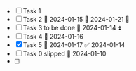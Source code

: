 
- [ ] Task 1
- [ ] Task 2 🛫 2024-01-15 📅 2024-01-21 🔼 
- [ ] Task 3 to be done 📅 2024-01-14 ⏫ 
- [ ] Task 4 📅 2024-01-16 
- [x] Task 5 📅 2024-01-17 ✅ 2024-01-14
- [ ] Task 0 slipped 📅 2024-01-10
- [ ] 

